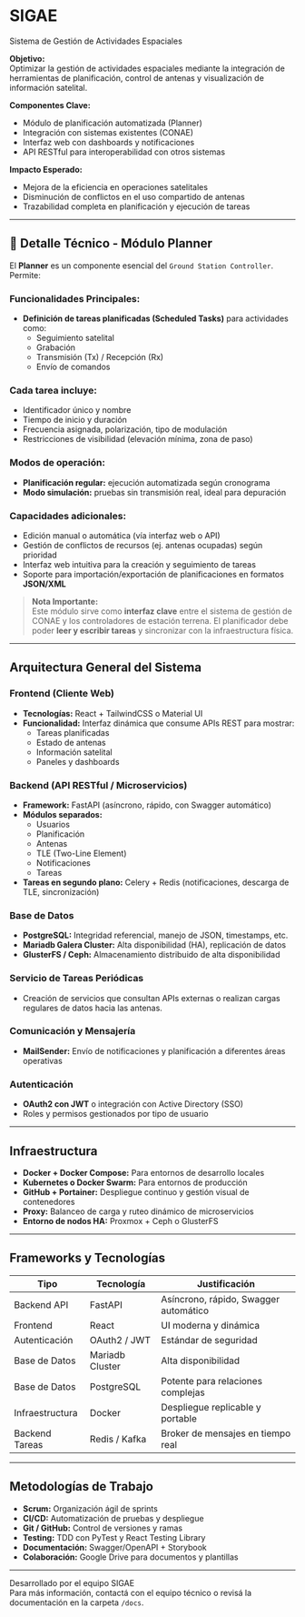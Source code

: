 # SIGAE
Sistema de Gestión de Actividades Espaciales

**Objetivo:**  
Optimizar la gestión de actividades espaciales mediante la integración de herramientas de planificación, control de antenas y visualización de información satelital.

**Componentes Clave:**
- Módulo de planificación automatizada (Planner)
- Integración con sistemas existentes (CONAE)
- Interfaz web con dashboards y notificaciones
- API RESTful para interoperabilidad con otros sistemas

**Impacto Esperado:**
- Mejora de la eficiencia en operaciones satelitales
- Disminución de conflictos en el uso compartido de antenas
- Trazabilidad completa en planificación y ejecución de tareas

---

## 📅 Detalle Técnico - Módulo Planner

El **Planner** es un componente esencial del `Ground Station Controller`. Permite:

### Funcionalidades Principales:
- **Definición de tareas planificadas (Scheduled Tasks)** para actividades como:
  - Seguimiento satelital
  - Grabación
  - Transmisión (Tx) / Recepción (Rx)
  - Envío de comandos

### Cada tarea incluye:
- Identificador único y nombre
- Tiempo de inicio y duración
- Frecuencia asignada, polarización, tipo de modulación
- Restricciones de visibilidad (elevación mínima, zona de paso)

### Modos de operación:
- **Planificación regular:** ejecución automatizada según cronograma
- **Modo simulación:** pruebas sin transmisión real, ideal para depuración

### Capacidades adicionales:
- Edición manual o automática (vía interfaz web o API)
- Gestión de conflictos de recursos (ej. antenas ocupadas) según prioridad
- Interfaz web intuitiva para la creación y seguimiento de tareas
- Soporte para importación/exportación de planificaciones en formatos **JSON/XML**

>  **Nota Importante:**  
> Este módulo sirve como **interfaz clave** entre el sistema de gestión de CONAE y los controladores de estación terrena. El planificador debe poder **leer y escribir tareas** y sincronizar con la infraestructura física.

---

##  Arquitectura General del Sistema

### Frontend (Cliente Web)
- **Tecnologías:** React + TailwindCSS o Material UI
- **Funcionalidad:** Interfaz dinámica que consume APIs REST para mostrar:
  - Tareas planificadas
  - Estado de antenas
  - Información satelital
  - Paneles y dashboards

### Backend (API RESTful / Microservicios)
- **Framework:** FastAPI (asíncrono, rápido, con Swagger automático)
- **Módulos separados:**
  - Usuarios
  - Planificación
  - Antenas
  - TLE (Two-Line Element)
  - Notificaciones
  - Tareas
- **Tareas en segundo plano:** Celery + Redis (notificaciones, descarga de TLE, sincronización)

### Base de Datos
- **PostgreSQL:** Integridad referencial, manejo de JSON, timestamps, etc.
- **Mariadb Galera Cluster:** Alta disponibilidad (HA), replicación de datos
- **GlusterFS / Ceph:** Almacenamiento distribuido de alta disponibilidad

### Servicio de Tareas Periódicas
- Creación de servicios que consultan APIs externas o realizan cargas regulares de datos hacia las antenas.

### Comunicación y Mensajería
- **MailSender:** Envío de notificaciones y planificación a diferentes áreas operativas

### Autenticación
- **OAuth2 con JWT** o integración con Active Directory (SSO)
- Roles y permisos gestionados por tipo de usuario

---

##  Infraestructura

- **Docker + Docker Compose:** Para entornos de desarrollo locales
- **Kubernetes o Docker Swarm:** Para entornos de producción
- **GitHub + Portainer:** Despliegue continuo y gestión visual de contenedores
- **Proxy:** Balanceo de carga y ruteo dinámico de microservicios
- **Entorno de nodos HA:** Proxmox + Ceph o GlusterFS

---

##  Frameworks y Tecnologías

| Tipo             | Tecnología      | Justificación                               |
|------------------|------------------|---------------------------------------------|
| Backend API      | FastAPI          | Asíncrono, rápido, Swagger automático       |
| Frontend         | React            | UI moderna y dinámica                       |
| Autenticación    | OAuth2 / JWT     | Estándar de seguridad                       |
| Base de Datos    | Mariadb Cluster  | Alta disponibilidad                         |
| Base de Datos    | PostgreSQL       | Potente para relaciones complejas           |
| Infraestructura  | Docker           | Despliegue replicable y portable            |
| Backend Tareas   | Redis / Kafka    | Broker de mensajes en tiempo real           |

---

##  Metodologías de Trabajo

- **Scrum:** Organización ágil de sprints
- **CI/CD:** Automatización de pruebas y despliegue
- **Git / GitHub:** Control de versiones y ramas
- **Testing:** TDD con PyTest y React Testing Library
- **Documentación:** Swagger/OpenAPI + Storybook
- **Colaboración:** Google Drive para documentos y plantillas

---

Desarrollado por el equipo SIGAE   
Para más información, contactá con el equipo técnico o revisá la documentación en la carpeta `/docs`.
